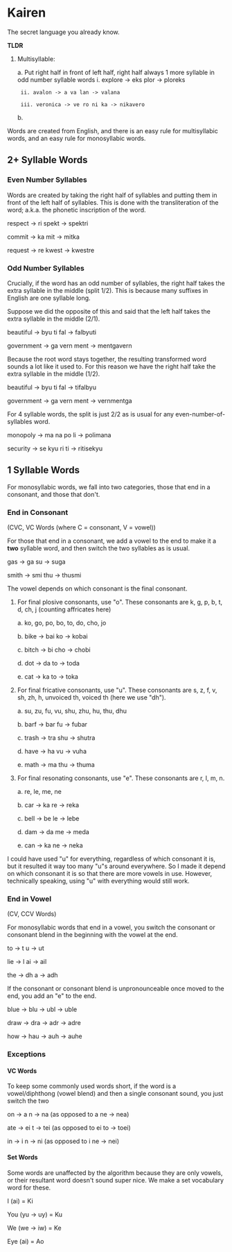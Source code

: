 # Kairen
The secret language you already know. 

**TLDR**
1. Multisyllable:

    a. Put right half in front of left half, right half always 1 more syllable in odd number syllable words
        i. explore -> eks plor -> ploreks
        
        ii. avalon -> a va lan -> valana
        
        iii. veronica -> ve ro ni ka -> nikavero
    
    b. 


Words are created from English, and there is an easy rule for multisyllabic words, and an easy rule for monosyllabic words.

## 2+ Syllable Words

### Even Number Syllables

Words are created by taking the right half of syllables and putting them in front of the left half of syllables. This is done with the transliteration of the word; a.k.a. the phonetic inscription of the word.

respect -> ri spekt -> spektri

commit -> ka mit -> mitka

request -> re kwest -> kwestre

### Odd Number Syllables

Crucially, if the word has an odd number of syllables, the right half takes the extra syllable in the middle (split 1/2). This is because many suffixes in English are one syllable long.

Suppose we did the opposite of this and said that the left half takes the extra syllable in the middle (2/1). 

beautiful -> byu ti fal -> falbyuti

government -> ga vern ment -> mentgavern

Because the root word stays together, the resulting transformed word sounds a lot like it used to. For this reason we have the right half take the extra syllable in the middle (1/2).

beautiful -> byu ti fal -> tifalbyu

government -> ga vern ment -> vernmentga

For 4 syllable words, the split is just 2/2 as is usual for any even-number-of-syllables word.

monopoly -> ma na po li -> polimana

security -> se kyu ri ti -> ritisekyu

## 1 Syllable Words

For monosyllabic words, we fall into two categories, those that end in a consonant, and those that don't.

### End in Consonant
(CVC, VC Words (where C = consonant, V = vowel))

For those that end in a consonant, we add a vowel to the end to make it a **two** syllable word, and then switch the two syllables as is usual.

gas -> ga su -> suga

smith -> smi thu -> thusmi

The vowel depends on which consonant is the final consonant.

1. For final plosive consonants, use "o". These consonants are k, g, p, b, t, d, ch, j (counting affricates here)
    
    a. ko, go, po, bo, to, do, cho, jo
    
    b. bike -> bai ko -> kobai
    
    c. bitch -> bi cho -> chobi
    
    d. dot -> da to -> toda
    
    e. cat -> ka to -> toka
2. For final fricative consonants, use "u". These consonants are s, z, f, v, sh, zh, h, unvoiced th, voiced th (here we use "dh").
    
    a. su, zu, fu, vu, shu, zhu, hu, thu, dhu
    
    b. barf -> bar fu -> fubar
    
    c. trash -> tra shu -> shutra
    
    d. have -> ha vu -> vuha
    
    e. math -> ma thu -> thuma
    
3. For final resonating consonants, use "e". These consonants are r, l, m, n.
    
    a. re, le, me, ne
    
    b. car -> ka re -> reka
    
    c. bell -> be le -> lebe
    
    d. dam -> da me -> meda
    
    e. can -> ka ne -> neka

I could have used "u" for everything, regardless of which consonant it is, but it resulted it way too many "u"s around everywhere. So I made it depend on which consonant it is so that there are more vowels in use. However, technically speaking, using "u" with everything would still work.

### End in Vowel
(CV, CCV Words)

For monosyllabic words that end in a vowel, you switch the consonant or consonant blend in the beginning with the vowel at the end.

to -> t u -> ut

lie -> l ai -> ail

the -> dh a -> adh

If the consonant or consonant blend is unpronounceable once moved to the end, you add an "e" to the end.

blue -> blu -> ubl -> uble

draw -> dra -> adr -> adre

how -> hau -> auh -> auhe

### Exceptions
#### VC Words
To keep some commonly used words short, if the word is a vowel/diphthong (vowel blend) and then a single consonant sound, you just switch the two

on -> a n -> na (as opposed to a ne -> nea)

ate -> ei t -> tei (as opposed to ei to -> toei)

in -> i n -> ni (as opposed to i ne -> nei)

#### Set Words
Some words are unaffected by the algorithm because they are only vowels, or their resultant word doesn't sound super nice. We make a set vocabulary word for these.

I (ai) = Ki

You (yu -> uy) = Ku

We (we -> iw) = Ke

Eye (ai) = Ao

